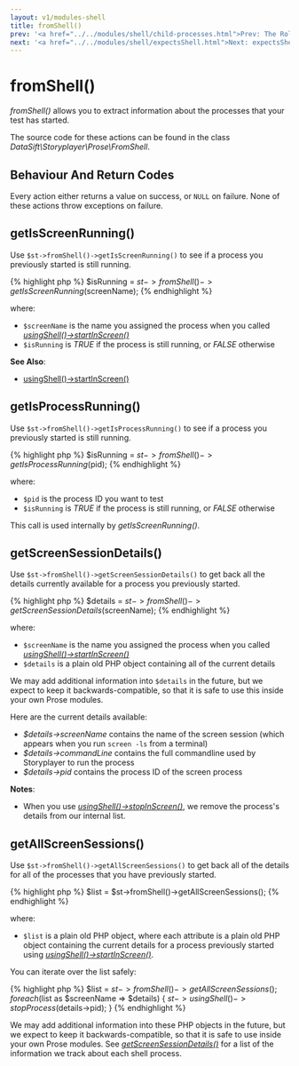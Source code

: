 ```yaml
---
layout: v1/modules-shell
title: fromShell()
prev: '<a href="../../modules/shell/child-processes.html">Prev: The Role Of Child Processes In Testing</a>'
next: '<a href="../../modules/shell/expectsShell.html">Next: expectsShell()</a>'
---
```


# fromShell()

_fromShell()_ allows you to extract information about the processes that your test has started.

The source code for these actions can be found in the class _DataSift\Storyplayer\Prose\FromShell_.

## Behaviour And Return Codes

Every action either returns a value on success, or `NULL` on failure. None of these actions throw exceptions on failure.

## getIsScreenRunning()

Use `$st->fromShell()->getIsScreenRunning()` to see if a process you previously started is still running.

{% highlight php %}
$isRunning = $st->fromShell()->getIsScreenRunning($screenName);
{% endhighlight %}

where:

* `$screenName` is the name you assigned the process when you called _[usingShell()->startInScreen()](usingShell.html#startinscreen)_
* `$isRunning` is _TRUE_ if the process is still running, or _FALSE_ otherwise

__See Also__:

* [usingShell()->startInScreen()](usingShell.html#startinscreen)

## getIsProcessRunning()

Use `$st->fromShell()->getIsProcessRunning()` to see if a process you previously started is still running.

{% highlight php %}
$isRunning = $st->fromShell()->getIsProcessRunning($pid);
{% endhighlight %}

where:

* `$pid` is the process ID you want to test
* `$isRunning` is _TRUE_ if the process is still running, or _FALSE_ otherwise

This call is used internally by _getIsScreenRunning()_.

## getScreenSessionDetails()

Use `$st->fromShell()->getScreenSessionDetails()` to get back all the details currently available for a process you previously started.

{% highlight php %}
$details = $st->fromShell()->getScreenSessionDetails($screenName);
{% endhighlight %}

where:

* `$screenName` is the name you assigned the process when you called _[usingShell()->startInScreen()](usingShell.html#startinscreen)_
* `$details` is a plain old PHP object containing all of the current details

We may add additional information into `$details` in the future, but we expect to keep it backwards-compatible, so that it is safe to use this inside your own Prose modules.

Here are the current details available:

* _$details->screenName_ contains the name of the screen session (which appears when you run `screen -ls` from a terminal)
* _$details->commandLine_ contains the full commandline used by Storyplayer to run the process
* _$details->pid_ contains the process ID of the screen process

__Notes__:

* When you use _[usingShell()->stopInScreen()](usingShell.html#stopinscreen)_, we remove the process's details from our internal list.

## getAllScreenSessions()

Use `$st->fromShell()->getAllScreenSessions()` to get back all of the details for all of the processes that you have previously started.

{% highlight php %}
$list = $st->fromShell()->getAllScreenSessions();
{% endhighlight %}

where:

* `$list` is a plain old PHP object, where each attribute is a plain old PHP object containing the current details for a process previously started using _[usingShell()->startInScreen()](usingShell.html#startinscreen)_.

You can iterate over the list safely:

{% highlight php %}
$list = $st->fromShell()->getAllScreenSessions();
foreach ($list as $screenName => $details)
{
	$st->usingShell()->stopProcess($details->pid);
}
{% endhighlight %}

We may add additional information into these PHP objects in the future, but we expect to keep it backwards-compatible, so that it is safe to use inside your own Prose modules. See _[getScreenSessionDetails()](#getscreensessiondetails)_ for a list of the information we track about each shell process.